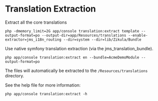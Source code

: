 Translation Extraction
======================

Extract all the core translations

    php -dmemory_limit=2G app/console translation:extract template --output-format=po --output-dir=app/Resources/translations --enable-extractor=jms_i18n_routing --dir=system --dir=lib/Zikula/Bundle

Use native symfony translation extraction (via the jms_translation_bundle).

    php app/console translation:extract en --bundle=AcmeDemoModule --output-format=po

The files will automatically be extracted to the `/Resources/translations` directory.

See the help file for more information:

    php app/console translation:extract -h
